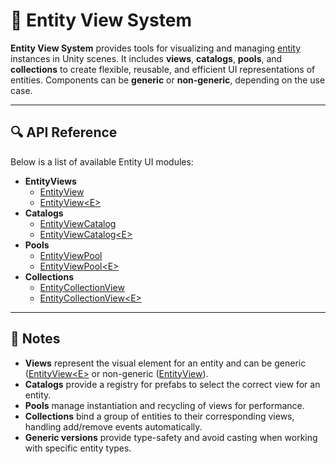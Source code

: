 # 🧩 Entity View System

**Entity View System** provides tools for visualizing and managing [entity](../Entities/Manual.md) instances in Unity scenes.
It includes **views**, **catalogs**, **pools**, and **collections** to create flexible, reusable, and efficient UI
representations
of entities. Components can be **generic** or **non-generic**, depending on the use case.

---

<!--

## 🗂 Examples of Usage

Below are examples demonstrating practical usage of the main **Entity UI** components.

### 1️⃣ Creating and Showing an Entity View

```csharp  
// Rent a view from the pool and bind it to an entity
EntityView<IEntity> view = entityViewPool.Rent("Enemy");
view.Show(enemyEntity);
```

- **Description:** Retrieves a view instance from the pool and associates it with an entity.
- **Use Case:** Display dynamic entities in the scene or UI efficiently without creating new GameObjects each time.

### 2️⃣ Using a View Catalog

```csharp  
// Get a prefab from a catalog and register it in a pool
EntityViewCatalog<IEntity, EntityView<IEntity>> catalog = myCatalog;
EntityView<IEntity> prefab = catalog.GetPrefab("Enemy");
entityViewPool.RegisterPrefab("Enemy", prefab);
```

- **Description:** A catalog stores reusable prefabs for different entity types, allowing centralized management.
- **Use Case:** Dynamically select which prefab to instantiate based on the entity type.

### 3️⃣ Managing an Entity View Pool

```csharp  
// Create a pool for a specific prefab
EntityViewPool<IEntity, EntityView<IEntity>> pool = new EntityViewPool<IEntity, EntityView<IEntity>>();
pool.RegisterPrefab("Enemy", enemyPrefab);

// Rent a view
EntityView<IEntity> view = pool.Rent("Enemy");

// Return the view for reuse
pool.Return("Enemy", view);
```

- **Description:** The pool manages instantiation and reuse of entity views to improve performance.
- **Use Case:** Optimize scenes where entities frequently appear and disappear (e.g., enemies, UI lists).

### 4️⃣ Using a Collection View

```csharp  
// Bind a collection of entities to a collection view
EntityCollectionView collectionView = gameObject.AddComponent<EntityCollectionView>();
collectionView.Show(entityCollection); // entityCollection is IReadOnlyEntityCollection<IEntity>

// The collection view automatically handles adding/removing views for entities
```

- **Description:** A collection view automatically creates views for entities in a collection and handles lifecycle
  events.
- **Use Case:** Display lists, grids, or groups of entities, with automatic view management for add/remove/clear
  operations.

### 5️⃣ Responding to View Events

```csharp  
collectionView.OnAdded += (entity, view) =>
{
    Debug.Log($"Entity {entity.Name} added with view {view.name}");
};

collectionView.OnRemoved += (entity, view) =>
{
    Debug.Log($"Entity {entity.Name} removed along with view {view.name}");
};
```

- **Description:** Use events to react to entities being added or removed from a collection.
- **Use Case:** Play animations, update UI, or trigger logic when views appear or disappear.

### 6️⃣ Clearing All Views

```csharp  
// Remove all active views and return them to the pool
collectionView.Clear();
```

- **Description:** Efficiently hides all entity views and returns them to the pool for future reuse.
- **Use Case:** Reset a UI panel, clear a list, or clean up a scene section.

---

-->

## 🔍 API Reference

Below is a list of available Entity UI modules:

- **EntityViews**
  - [EntityView](EntityView.md) <!-- + -->
  - [EntityView&lt;E&gt;](EntityView%601.md) <!-- + -->
- **Catalogs**
  - [EntityViewCatalog](EntityViewCatalog.md) <!-- + -->
  - [EntityViewCatalog&lt;E&gt;](EntityViewCatalog%601.md) <!-- + -->
- **Pools**
  - [EntityViewPool](EntityViewPool.md) <!-- + -->
  - [EntityViewPool&lt;E&gt;](EntityViewPool%601.md) <!-- + -->
- **Collections**
  - [EntityCollectionView](EntityCollectionView.md) <!-- + -->
  - [EntityCollectionView&lt;E&gt;](EntityCollectionView%601.md) <!-- + -->

---

## 📝 Notes

- **Views** represent the visual element for an entity and can be generic ([EntityView\<E>](EntityView%601.md) 
  or non-generic ([EntityView](EntityView.md)).
- **Catalogs** provide a registry for prefabs to select the correct view for an entity.
- **Pools** manage instantiation and recycling of views for performance.
- **Collections** bind a group of entities to their corresponding views, handling add/remove events automatically.
- **Generic versions** provide type-safety and avoid casting when working with specific entity types.
